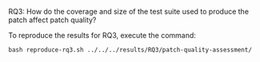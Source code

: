 RQ3: How do the coverage and size of the test suite used to produce the patch affect patch quality?

To reproduce the results for RQ3, execute the command:

`bash reproduce-rq3.sh ../../../results/RQ3/patch-quality-assessment/`
